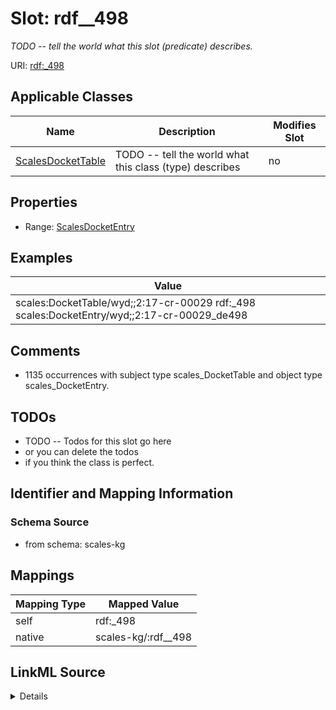 

# Slot: rdf__498


_TODO -- tell the world what this slot (predicate) describes._





URI: [rdf:_498](http://www.w3.org/1999/02/22-rdf-syntax-ns#_498)



<!-- no inheritance hierarchy -->





## Applicable Classes

| Name | Description | Modifies Slot |
| --- | --- | --- |
| [ScalesDocketTable](../classes/ScalesDocketTable.md) | TODO -- tell the world what this class (type) describes |  no  |







## Properties

* Range: [ScalesDocketEntry](../classes/ScalesDocketEntry.md)






## Examples

| Value |
| --- |
| scales:DocketTable/wyd;;2:17-cr-00029 rdf:_498 scales:DocketEntry/wyd;;2:17-cr-00029_de498 |

## Comments

* 1135 occurrences with subject type scales_DocketTable and object type scales_DocketEntry.

## TODOs

* TODO -- Todos for this slot go here
* or you can delete the todos
* if you think the class is perfect.

## Identifier and Mapping Information







### Schema Source


* from schema: scales-kg




## Mappings

| Mapping Type | Mapped Value |
| ---  | ---  |
| self | rdf:_498 |
| native | scales-kg/:rdf__498 |




## LinkML Source

<details>
```yaml
name: rdf__498
description: TODO -- tell the world what this slot (predicate) describes.
todos:
- TODO -- Todos for this slot go here
- or you can delete the todos
- if you think the class is perfect.
comments:
- 1135 occurrences with subject type scales_DocketTable and object type scales_DocketEntry.
examples:
- value: scales:DocketTable/wyd;;2:17-cr-00029 rdf:_498 scales:DocketEntry/wyd;;2:17-cr-00029_de498
from_schema: scales-kg
rank: 1000
slot_uri: rdf:_498
alias: rdf__498
domain_of:
- scales_DocketTable
range: scales_DocketEntry

```
</details>
